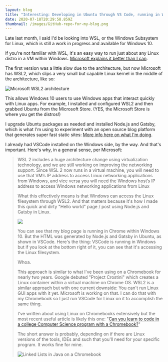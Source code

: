 ```yaml
---
layout: blog
title: "Interesting: Developing in Ubuntu through VS Code, running in WSL2"
date: 2020-07-18T20:29:58.859Z
thumbnail: /images/GitHub-repo-for-my-blog.png
---
```

Late last month, I said I'd be looking into WSL, or the Windows Subsystem for Linux, which is still a work in progress and available for Windows 10. 

If you're not familiar with WSL, it's an easy way to run just about any Linux distro in a VM within Windows. [Microsoft explains it better than I can](https://devblogs.microsoft.com/commandline/wsl-2-is-now-available-in-windows-insiders/).

The first version was a little slow due to the architecture, but now Microsoft has WSL2, which slips a very small but capable Linux kernel in the middle of the architecture, like so:

![Microsoft WSL2 architecture](/images/wsl-2-architecture.jpg)

This allows Windows 10 users to use Windows apps that interact quickly with Linux apps. For example, I installed and configured WSL2 and then grabbed Ubuntu from the Microsoft Store. (YES, the Microsoft Store is where you get the distros!)

I upgrade Ubuntu packages as needed and installed Node.js and Gatsby, which is what I'm using to experiment with an open source blog platform that generates super fast static sites: [More info here on what I'm doing](https://www.kctofel.com/post/2020-06-18-the-great-gatsby-vs-hugo-for-static-site-generation/).

I already had VSCode installed on the Windows side, by the way. And that's important. Here's why, in a general sense, per Microsoft:

> <!--StartFragment-->
>
> WSL 2 includes a huge architecture change using virtualization technology, and we are still working on improving the networking support. Since WSL 2 now runs in a virtual machine, you will need to use that VM’s IP address to access Linux networking applications from Windows, and vice versa you will need the Windows host’s IP address to access Windows networking applications from Linux
>
> <!--EndFragment-->
>
> What this effectively means is that Windows can access the Linux filesystem through WSL2. And that matters because it's how I made this quick and dirty "Hello world" page / post using Node.js and Gatsby in Linux.
>
> ![](/images/gatsby-in-wsl2.jpg)
>
> You can see that my blog page is running in Chrome within Windows 10. But the HTML was generated by Node.js and Gatsby in Ubuntu, as shown in VSCode. Here's the thing: VSCode is running in Windows but if you look at the bottom right of it, you can see that it's accessing the Linux filesystem.
>
> Whoa.
>
> This approach is similar to what I've been using on a Chromebook for nearly two years. Google debuted "Project Crostini" which creates a Linux container within a virtual machine on Chrome OS. WSL2 is a similar approach but with one current downside: You can't run Linux GUI apps with it yet. Microsoft is working on that. I can do that with my Chromebook so I just run VSCode for Linux on it to accomplish the same thing.
>
> I've written about using Linux on Chromebooks extensively but the most recent useful article is likely this one: "[Can you learn to code in a college Computer Science program with a Chromebook?](https://www.aboutchromebooks.com/news/can-you-learn-to-code-in-a-college-computer-science-program-with-a-chromebook/)"
>
> The short answer is probably, depending on if there are Linux versions of the tools, IDEs and such that you'll need for your specific program. It works fine for mine.
>
> ![](/images/linked-lists-in-java-on-a-chromebook.jpg "Linked Lists in Java on a Chromebook")